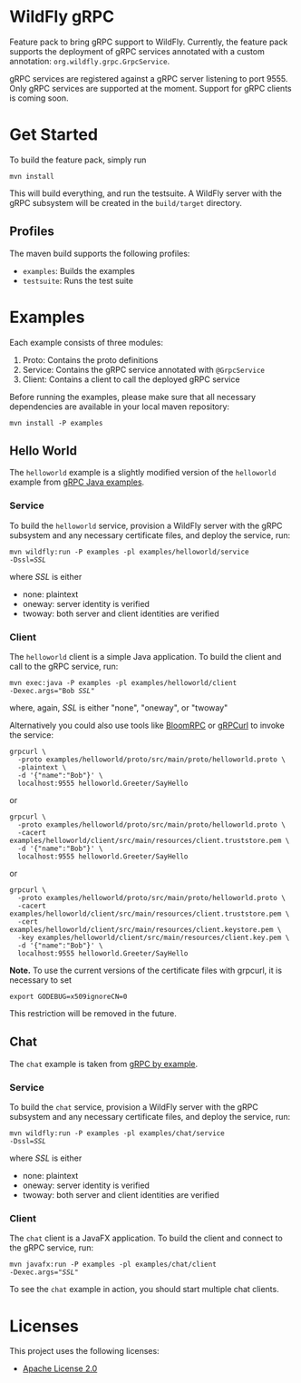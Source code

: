 # WildFly gRPC

Feature pack to bring gRPC support to WildFly. Currently, the feature pack supports the deployment of gRPC services annotated with a custom annotation: `org.wildfly.grpc.GrpcService`. 

gRPC services are registered against a gRPC server listening to port 9555. Only gRPC services are supported at the moment. Support for gRPC clients is coming soon.

# Get Started

To build the feature pack, simply run

```shell
mvn install
```

This will build everything, and run the testsuite. A WildFly server with the gRPC subsystem will be created in
the `build/target` directory.

## Profiles

The maven build supports the following profiles:

- `examples`: Builds the examples
- `testsuite`: Runs the test suite

# Examples

Each example consists of three modules:

1. Proto: Contains the proto definitions 
2. Service: Contains the gRPC service annotated with `@GrpcService`
3. Client: Contains a client to call the deployed gRPC service

Before running the examples, please make sure that all necessary dependencies are available in your local maven repository:

```shell
mvn install -P examples
```

## Hello World

The `helloworld` example is a slightly modified version of the `helloworld` example from [gRPC Java examples](https://github.com/grpc/grpc-java/tree/master/examples).

### Service

To build the `helloworld` service, provision a WildFly server with the gRPC subsystem and any necessary certificate files,
and deploy the service, run:

<code>mvn wildfly:run -P examples -pl examples/helloworld/service -Dssl=*SSL*</code>

where *SSL* is either

* none: plaintext
* oneway: server identity is verified
* twoway: both server and client identities are verified

### Client

The `helloworld` client is a simple Java application. To build the client and call to the gRPC service, run:

<code>mvn exec:java -P examples -pl examples/helloworld/client -Dexec.args="Bob *SSL*"</code>

where, again, *SSL* is either "none", "oneway", or "twoway"

Alternatively you could also use tools like [BloomRPC](https://github.com/uw-labs/bloomrpc)
or [gRPCurl](https://github.com/fullstorydev/grpcurl) to invoke the service:

```shell
grpcurl \
  -proto examples/helloworld/proto/src/main/proto/helloworld.proto \
  -plaintext \
  -d '{"name":"Bob"}' \
  localhost:9555 helloworld.Greeter/SayHello
```
or
```shell
grpcurl \
  -proto examples/helloworld/proto/src/main/proto/helloworld.proto \
  -cacert examples/helloworld/client/src/main/resources/client.truststore.pem \
  -d '{"name":"Bob"}' \
  localhost:9555 helloworld.Greeter/SayHello
```
or
```shell
grpcurl \
  -proto examples/helloworld/proto/src/main/proto/helloworld.proto \
  -cacert examples/helloworld/client/src/main/resources/client.truststore.pem \
  -cert examples/helloworld/client/src/main/resources/client.keystore.pem \
  -key examples/helloworld/client/src/main/resources/client.key.pem \
  -d '{"name":"Bob"}' \
  localhost:9555 helloworld.Greeter/SayHello
```
**Note.** To use the current versions of the certificate files with grpcurl, it is necessary to set

   <code>export GODEBUG=x509ignoreCN=0</code>

This restriction will be removed in the future.

## Chat

The `chat` example is taken from [gRPC by example](https://github.com/saturnism/grpc-by-example-java). 

### Service

To build the `chat` service, provision a WildFly server with the gRPC subsystem and any necessary certificate files,
and deploy the service, run:

<code>mvn wildfly:run -P examples -pl examples/chat/service -Dssl=*SSL*</code>

where *SSL* is either

* none: plaintext
* oneway: server identity is verified
* twoway: both server and client identities are verified


### Client

The `chat` client is a JavaFX application. To build the client and connect to the gRPC service, run:

<code>mvn javafx:run -P examples -pl examples/chat/client -Dexec.args="*SSL*"</code>

To see the `chat` example in action, you should start multiple chat clients. 

# Licenses

This project uses the following licenses:

* [Apache License 2.0](https://repository.jboss.org/licenses/apache-2.0.txt)
